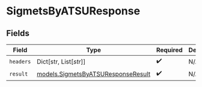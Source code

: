 # SigmetsByATSUResponse


## Fields

| Field                                                                          | Type                                                                           | Required                                                                       | Description                                                                    |
| ------------------------------------------------------------------------------ | ------------------------------------------------------------------------------ | ------------------------------------------------------------------------------ | ------------------------------------------------------------------------------ |
| `headers`                                                                      | Dict[str, List[*str*]]                                                         | :heavy_check_mark:                                                             | N/A                                                                            |
| `result`                                                                       | [models.SigmetsByATSUResponseResult](../models/sigmetsbyatsuresponseresult.md) | :heavy_check_mark:                                                             | N/A                                                                            |
